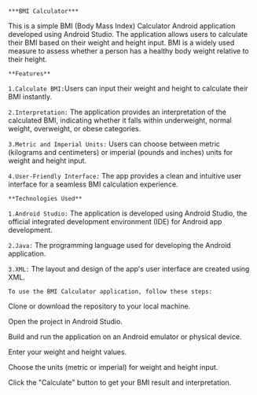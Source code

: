 `***BMI Calculator***`

This is a simple BMI (Body Mass Index) Calculator Android application developed using Android Studio.
The application allows users to calculate their BMI based on their weight and height input. BMI is a widely used measure to assess whether a person
has a healthy body weight relative to their height.

`**Features**`

`1.Calculate BMI:`Users can input their weight and height to calculate their BMI instantly.

`2.Interpretation:` The application provides an interpretation of the calculated BMI, indicating whether it falls within underweight, normal weight, overweight,
                  or obese categories.
                  
`3.Metric and Imperial Units:` Users can choose between metric (kilograms and centimeters) or imperial (pounds and inches) units for weight and height input.

`4.User-Friendly Interface:` The app provides a clean and intuitive user interface for a seamless BMI calculation experience.

`**Technologies Used**`

`1.Android Studio:` The application is developed using Android Studio, the official integrated development environment (IDE) for Android app development.

`2.Java:` The programming language used for developing the Android application.

`3.XML:` The layout and design of the app's user interface are created using XML.

`To use the BMI Calculator application, follow these steps:`

Clone or download the repository to your local machine.

Open the project in Android Studio.

Build and run the application on an Android emulator or physical device.

Enter your weight and height values.

Choose the units (metric or imperial) for weight and height input.

Click the "Calculate" button to get your BMI result and interpretation.
